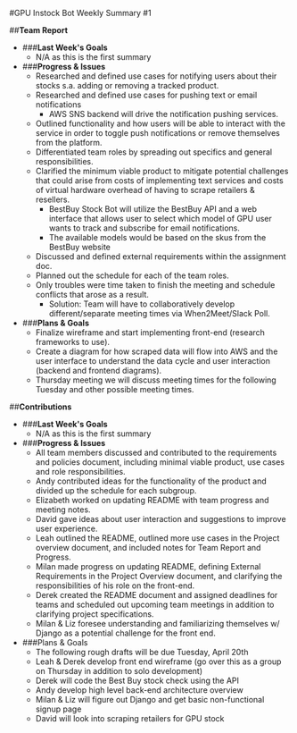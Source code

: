 #GPU Instock Bot Weekly Summary #1

##**Team Report**
- ###**Last Week's Goals** 
    - N/A as this is the first summary
- ###**Progress & Issues**
    - Researched and defined  use cases for notifying users about their stocks s.a. adding or removing a tracked product.
    - Researched and defined use cases for pushing text or email notifications
        - AWS SNS backend will drive the notification pushing services.
    - Outlined functionality and how users will be able to interact with the service in order to toggle push notifications or remove themselves from the platform.
    - Differentiated team roles by spreading out specifics and general responsibilities.
    - Clarified the minimum viable product to mitigate potential challenges that could arise from costs of implementing text services and costs of virtual hardware overhead of having to scrape retailers & resellers.
        - BestBuy Stock Bot will utilize the BestBuy API and a web interface that allows user to select which model of GPU user wants to track and subscribe for email notifications.
        - The available models would be based on the skus from the BestBuy website
    - Discussed and defined external requirements within the assignment doc.
    - Planned out the schedule for each of the team roles.
    - Only troubles were time taken to finish the meeting and schedule conflicts that arose as a result.
        - Solution: Team will have to collaboratively develop different/separate meeting times via When2Meet/Slack Poll.
- ###**Plans & Goals**
    - Finalize wireframe and start implementing front-end (research frameworks to use).
    - Create a diagram for how scraped data will flow into AWS and the user interface to understand the data cycle and user interaction (backend and frontend diagrams).
    - Thursday meeting we will discuss meeting times for the following Tuesday and other possible meeting times.

##**Contributions**
- ###**Last Week's Goals** 
    - N/A as this is the first summary
- ###**Progress & Issues**
    - All team members discussed and contributed to the requirements and policies document, including minimal viable product, use cases and role responsibilities.
    - Andy contributed ideas for the functionality of the product and divided up the schedule for each subgroup.
    - Elizabeth worked on updating README with team progress and meeting notes.
    - David gave ideas about user interaction and suggestions to improve user experience.
    - Leah outlined the README, outlined more use cases in the Project overview document, and included notes for Team Report and Progress.
    - Milan made progress on updating README, defining External Requirements in the Project Overview document, and clarifying the responsibilities of his role on the front-end.
    - Derek created the README document and assigned deadlines for teams and scheduled out upcoming team meetings in addition to clarifying project specifications.
    - Milan & Liz foresee understanding and familiarizing themselves w/ Django as a potential challenge for the front end.
- ###Plans & Goals 
    - The following rough drafts will be due Tuesday, April 20th
    - Leah & Derek develop front end wireframe (go over this as a group on Thursday in addition to solo development)
    - Derek will code the Best Buy stock check using the API
    - Andy develop high level back-end architecture overview
    - Milan & Liz will figure out Django and get basic non-functional signup page
    - David will look into scraping retailers for GPU stock